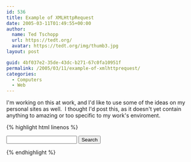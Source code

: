 ```yaml
---
id: 536
title: Example of XMLHttpRequest
date: 2005-03-11T01:49:55+00:00
author:
  name: Ted Tschopp
  url: https://tedt.org/
  avatar: https://tedt.org/img/thumb3.jpg
layout: post

guid: 4bf037e2-35de-43dc-b271-67c0fa10951f
permalink: /2005/03/11/example-of-xmlhttprequest/
categories:
  - Computers
  - Web
---
```

I'm working on this at work, and I'd like to use some of the ideas on my personal sites as well.  I thought I'd post this, as it doesn't yet contain anything to amazing or too specific to my work's enviroment.

{% highlight html linenos %}
<!DOCTYPE HTML PUBLIC "-//W3C//DTD HTML 4.01 Transitional//EN" "http://www.w3.org/TR/html4/loose.dtd">
<html>

<head>
    <title></title>
</head>
<script>
    // global flag
    var isIE = false;

    function searchforEmployee(SearchTerm) {
        var url = "http://ednat.sce.com/edn/cgi-bin/empsearch32XML.pl?EmployeeName=" + SearchTerm
        var XMLRequest = false;
        var Response;
        /*@cc_on @*/
        /*@if (@_jscript_version >= 5)
          // JScript gives us Conditional compilation, we can cope with old IE versions.
          // and security blocked creation of the objects.
          try {
           XMLRequest = new ActiveXObject("Msxml2.XMLHTTP");
           isIE = true;
          } 
          catch (e) {
           try {
            XMLRequest = new ActiveXObject("Microsoft.XMLHTTP");
            isIE = true;
           } 
           catch (E) {
              XMLRequest = false;
           }
          }
        @end @*/
        if (!XMLRequest && typeof XMLHttpRequest != 'undefined') {
            XMLRequest = new XMLHttpRequest();
        }
        XMLRequest.open("GET", url, true);
        XMLRequest.onreadystatechange = function() {
            if (XMLRequest.readyState == 4) {
                Response = XMLRequest.responseXML;

                var employees = Response.getElementsByTagName("EMPLOYEE");
                //Clear the previous results
                SearchResultsDiv.innerHTML = "";

                // Add a table to the div
                var table = document.createElement("table");
                table.setAttribute("border", "1");
                table.setAttribute("width", "100%");
                SearchResultsDiv.appendChild(table);

                // Add a caption
                var caption = "Employee Search Results for '" + SearchTerm + "'";
                table.createCaption().appendChild(document.createTextNode(caption));
                // Add a Header
                var header = table.createTHead();
                var headerrow = header.insertRow(0);
                headerrow.insertCell(0).appendChild(document.createTextNode("Name"));
                headerrow.insertCell(0).appendChild(document.createTextNode("Last Name"));
                headerrow.insertCell(1).appendChild(document.createTextNode("PAX"));
                headerrow.insertCell(2).appendChild(document.createTextNode("Title"));
                headerrow.insertCell(3).appendChild(document.createTextNode("Pager"));
                headerrow.insertCell(4).appendChild(document.createTextNode("Email"));

                for (var i = 0; i < employees.length; i++) {
                    thisEmployee = employees[i];
                    // Parse the XML Document Node
                    var thisEmp_last = thisEmployee.getElementsByTagName("emp_last")[0].firstChild.data;
                    var thisEmp_first = thisEmployee.getElementsByTagName("emp_first")[0].firstChild.data;
                    var thisPax_num = thisEmployee.getElementsByTagName("pax_num")[0].firstChild.data;
                    var thisPin = thisEmployee.getElementsByTagName("pin")[0].firstChild.data;
                    var thisTitle = thisEmployee.getElementsByTagName("title")[0].firstChild.data;
                    var thisPagernum = thisEmployee.getElementsByTagName("pagernum")[0].firstChild.data;
                    var thisPre_name_flag = thisEmployee.getElementsByTagName("pre_name_flag")[0].firstChild.data;
                    var thisLegal_last = thisEmployee.getElementsByTagName("legal_last")[0].firstChild.data;
                    var thisShortname = thisEmployee.getElementsByTagName("shortname")[0].firstChild.data;
                    var thisDominoserver = thisEmployee.getElementsByTagName("dominoserver")[0].firstChild.data;
                    var thisMfpd = thisEmployee.getElementsByTagName("mfpd")[0].firstChild.data;
                    var thisPager_checked = thisEmployee.getElementsByTagName("pager_checked")[0].firstChild.data;
                    var thisCell_checked = thisEmployee.getElementsByTagName("cell_checked")[0].firstChild.data;
                    var thisBlackberry_checked = thisEmployee.getElementsByTagName("blackberry_checked")[0].firstChild.data;
                    var thisMail_checked = thisEmployee.getElementsByTagName("mail_checked")[0].firstChild.data;
                    var thisPager_publish = thisEmployee.getElementsByTagName("pager_publish")[0].firstChild.data;
                    var thisCell_publish = thisEmployee.getElementsByTagName("cell_publish")[0].firstChild.data;
                    var thisMfpd_publish = thisEmployee.getElementsByTagName("mfpd_publish")[0].firstChild.data;
                    var thisCell_area = thisEmployee.getElementsByTagName("cell_publish")[0].firstChild.data;
                    var thisCell_phone = thisEmployee.getElementsByTagName("cell_phone")[0].firstChild.data;
                    // Process
                    // Step 1. Create a new Search Results Set of divs to add to the page
                    var row = table.insertRow(i + 1);
                    row.insertCell(0).appendChild(document.createTextNode(thisEmp_first + " " + thisEmp_last));
                    row.insertCell(1).appendChild(document.createTextNode(thisEmp_last));
                    row.insertCell(2).appendChild(document.createTextNode(thisPax_num));
                    row.insertCell(3).appendChild(document.createTextNode(thisTitle));
                    row.insertCell(4).appendChild(document.createTextNode(thisPagernum));
                    row.insertCell(5).appendChild(document.createTextNode(thisDominoserver));
                }
            }
        }
        XMLRequest.send(null)
    }
</script>

<body>
    <form id="employeeSearchForm" name="employeeSearchForm">
        <input type="text" id="searchterm">
        <!---           onkeypress="(employeeSearchForm.searchterm.value.length > 2) ? searchforEmployee(employeeSearchForm.searchterm.value) : SearchResultsDiv.innerHTML='';  searchlength.value = employeeSearchForm.searchterm.value.length;" > --->
        <input type="button" onclick="searchforEmployee(employeeSearchForm.searchterm.value);" id="Search" value="Search">
    </form>
    <div id="searchlength"></div>
    <div id="SearchResultsDiv">
    </div>
</body>

</html>
{% endhighlight %}
